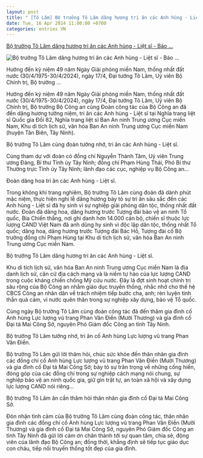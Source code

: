 ```yaml
---
layout: post
title: " [Tô Lâm] Bộ trưởng Tô Lâm dâng hương tri ân các Anh hùng - Liệt sĩ - Báo ..."
date: Tue, 16 Apr 2024 11:00:00 +0700
categories: entries VN
---
```

[Bộ trưởng Tô Lâm dâng hương tri ân các Anh hùng - Liệt sĩ - Báo ...](https://cand.com.vn/lanh-dao-bo-cong-an/bo-truong-to-lam-dang-huong-tri-an-cac-anh-hung-liet-si-i728521/)

![Bộ trưởng Tô Lâm dâng hương tri ân các Anh hùng - Liệt sĩ - Báo ...](https://img.cand.com.vn/NewFiles/Images/2024/04/17/dang3-1713334362430.jpg)

Hướng đến kỷ niệm 49 năm Ngày Giải phóng miền Nam, thống nhất đất nước (30/4/1975-30/4/2024), ngày 17/4, Đại tướng Tô Lâm, Uỷ viên Bộ Chính trị, Bộ trưởng ...

Hướng đến kỷ niệm 49 năm Ngày Giải phóng miền Nam, thống nhất đất nước (30/4/1975-30/4/2024), ngày 17/4, Đại tướng Tô Lâm, Uỷ viên Bộ Chính trị, Bộ trưởng Bộ Công an cùng Đoàn công tác của Bộ Công an đã đến dâng hương tưởng niệm, tri ân các Anh hùng - Liệt sĩ tại Nghĩa trang liệt sĩ Quốc gia Đồi 82, Nghĩa trang liệt sĩ Ban An ninh Trung ương Cục miền Nam, Khu di tích lịch sử, văn hóa Ban An ninh Trung ương Cục miền Nam (huyện Tân Biên, Tây Ninh).

Bộ trưởng Tô Lâm cùng đoàn tưởng nhớ, tri ân các Anh hùng - Liệt sĩ.

Cùng tham dự với đoàn có đồng chí Nguyễn Thành Tâm, Uỷ viên Trung ương Đảng, Bí thư Tỉnh ủy Tây Ninh; đồng chí Phạm Hùng Thái, Phó Bí thư Thường trực Tỉnh ủy Tây Ninh; lãnh đạo các cục, nghiệp vụ Bộ Công an...

Đoàn dâng hoa tri ân các Anh hùng - Liệt sĩ.

Trong không khí trang nghiêm, Bộ trưởng Tô Lâm cùng đoàn đã dành phút mặc niệm, thực hiện nghi lễ dâng hương bày tỏ sự tri ân sâu sắc đến các Anh hùng - Liệt sĩ đã hy sinh vì sự nghiệp giải phóng dân tộc, thống nhất đất nước. Đoàn đã dâng hoa, dâng hương trước Tượng đài bảo vệ an ninh Tổ quốc, Bia Chiến thắng, nơi ghi danh hơn 14.000 cán bộ, chiến sĩ thuộc lực lượng CAND Việt Nam đã anh dũng hy sinh vì độc lập dân tộc, thống nhất Tổ quốc; dâng hoa, dâng hương trước Tượng đài Bác Hồ, Tượng đài cố Bộ trưởng đồng chí Phạm Hùng tại Khu di tích lịch sử, văn hóa Ban An ninh Trung ương Cục miền Nam.

Bộ trưởng Tô Lâm dâng hương tri ân các Anh hùng - Liệt sĩ.

Khu di tích lịch sử, văn hóa Ban An ninh Trung ương Cục miền Nam là địa danh lịch sử, căn cứ địa cách mạng và là niềm tự hào của lực lượng CAND trong cuộc kháng chiến chống Mỹ cứu nước. Đây là đợt sinh hoạt chính trị sâu rộng của Bộ Công an nhằm giáo dục truyền thống, nhắc nhở cho thế hệ CBCS Công an nhân dân về trách nhiệm tiếp bước cha, anh; rèn luyện tinh thần quả cảm, vì nước quên thân trong sự nghiệp xây dựng, bảo vệ Tổ quốc.

Cùng ngày Bộ trưởng Tô Lâm cùng đoàn công tác đã đến thăm gia đình cố Anh hùng Lực lượng vũ trang Phan Văn Điền (Mười Thương) và gia đình cố Đại tá Mai Công Sở, nguyên Phó Giám đốc Công an tỉnh Tây Ninh.

Bộ trưởng Tô Lâm tưởng nhớ, tri ân cố Anh hùng Lực lượng vũ trang Phan Văn Điền.

Bộ trưởng Tô Lâm gửi lời thăm hỏi, chúc sức khỏe đến thân nhân gia đình các đồng chí cố Anh hùng Lực lượng vũ trang Phan Văn Điền (Mười Thương) và gia đình cố Đại tá Mai Công Sở; bày tỏ sự trân trọng về những cống hiến, đóng góp của các đồng chí trong sự nghiệp cách mạng nói chung, sự nghiệp bảo vệ an ninh quốc gia, giữ gìn trật tự, an toàn xã hội và xây dựng lực lượng CAND nói riêng...

Bộ trưởng Tô Lâm ân cần thăm hỏi thân nhân gia đình cố Đại tá Mai Công Sở.

Đón nhận tình cảm của Bộ trưởng Tô Lâm cùng đoàn công tác, thân nhân gia đình các đồng chí cố Anh hùng Lực lượng vũ trang Phan Văn Điền (Mười Thương) và gia đình cố Đại tá Mai Công Sở, nguyên Phó Giám đốc Công an tỉnh Tây Ninh đã gửi lời cảm ơn chân thành tới sự quan tâm, chia sẻ, động viên của lãnh đạo Bộ Công an; đồng thời, khẳng định sẽ tiếp tục giáo dục con cháu, tiếp nối truyền thống tốt đẹp của gia đình.


